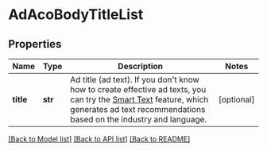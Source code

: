 # AdAcoBodyTitleList

## Properties
Name | Type | Description | Notes
------------ | ------------- | ------------- | -------------
**title** | **str** | Ad title (ad text). If you don&#x27;t know how to create effective ad texts, you can try the [Smart Text](https://ads.tiktok.com/marketing_api/docs?id&#x3D;1739084248002626) feature, which generates ad text recommendations based on the industry and language. | [optional] 

[[Back to Model list]](../README.md#documentation-for-models) [[Back to API list]](../README.md#documentation-for-api-endpoints) [[Back to README]](../README.md)

